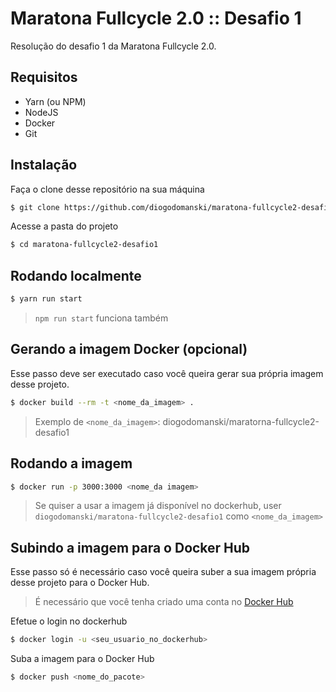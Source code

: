 # Maratona Fullcycle 2.0 :: Desafio 1

Resolução do desafio 1 da Maratona Fullcycle 2.0.

## Requisitos
* Yarn (ou NPM)
* NodeJS
* Docker
* Git

## Instalação

Faça o clone desse repositório na sua máquina

```bash
$ git clone https://github.com/diogodomanski/maratona-fullcycle2-desafio1
```

Acesse a pasta do projeto

```bash
$ cd maratona-fullcycle2-desafio1
```

## Rodando localmente

```bash
$ yarn run start
```

> `npm run start` funciona também

## Gerando a imagem Docker (opcional)
Esse passo deve ser executado caso você queira gerar sua própria imagem desse projeto.

```bash
$ docker build --rm -t <nome_da_imagem> .
```

> Exemplo de `<nome_da_imagem>`: diogodomanski/maratorna-fullcycle2-desafio1

## Rodando a imagem

```bash
$ docker run -p 3000:3000 <nome_da imagem>
```

> Se quiser a usar a imagem já disponível no dockerhub, user
`diogodomanski/maratona-fullcycle2-desafio1` como `<nome_da_imagem>`

## Subindo a imagem para o Docker Hub
Esse passo só é necessário caso você queira suber a sua imagem própria desse projeto para o Docker Hub.

> É necessário que você tenha criado uma conta no [Docker Hub](https://hub.docker.com)

Efetue o login no dockerhub

```bash
$ docker login -u <seu_usuario_no_dockerhub>
```

Suba a imagem para o Docker Hub
```bash
$ docker push <nome_do_pacote>
```
